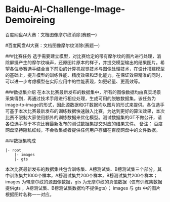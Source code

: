 # Baidu-AI-Challenge-Image-Demoireing
百度网盘AI大赛：文档图像摩尔纹消除(赛题一)

#百度网盘AI大赛：文档图像摩尔纹消除(赛题一)

###比赛任务
选手需要建立模型，对比赛给定的带有摩尔纹的图片进行处理，消除屏摄产生的摩尔纹噪声，还原图片原本的样子，并提交模型输出的结果图片。希望各位参赛选手结合当下前沿的计算机视觉技术与图像处理技术，在设计搭建模型的基础上，提升模型的训练性能、精度效果和泛化能力。在保证效果精准的同时，可以进一步考虑模型在实际应用中的性能表现，如更轻量、更高效等。

###数据集介绍
在本次比赛最新发布的数据集中，所有的图像数据均由真实场景采集得到，再通过技术手段进行相应处理，生成可用的脱敏数据集。该任务为image-to-image的形式，因此源数据和GT数据均以图片的形式来提供。各位选手可基于本次比赛最新发布的训练数据快速融入比赛，为达到更好的算法效果，本次比赛不限制大家使用额外的训练数据来优化模型。测试数据集的GT不做公开，请各位选手基于本次比赛最新发布的测试数据集提交对应的结果文件。
备注： 百度网盘坚持隐私红线，不会收集或者提供任何用户存储在百度网盘中的文件数据。

###数据集构成
```
|- root  
    |- images
    |- gts
```
本次比赛最新发布的数据集共包含训练集、A榜测试集、B榜测试集三个部分，其中训练集共1000个样本，A榜测试集共200个样本，B榜测试集共200个样本；
images 为带摩尔纹的源图像数据，gts 为无摩尔纹的真值数据（仅有训练集数据提供gts ，A榜测试集、B榜测试集数据均不提供gts）；
images 与 gts 中的图片根据图片名称一一对应。

